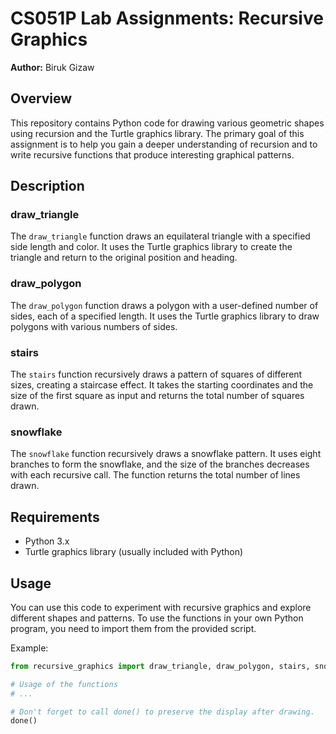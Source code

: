 # CS051P Lab Assignments: Recursive Graphics

**Author:** Biruk Gizaw

## Overview

This repository contains Python code for drawing various geometric shapes using recursion and the Turtle graphics library. The primary goal of this assignment is to help you gain a deeper understanding of recursion and to write recursive functions that produce interesting graphical patterns.

## Description

### draw_triangle
The `draw_triangle` function draws an equilateral triangle with a specified side length and color. It uses the Turtle graphics library to create the triangle and return to the original position and heading.

### draw_polygon
The `draw_polygon` function draws a polygon with a user-defined number of sides, each of a specified length. It uses the Turtle graphics library to draw polygons with various numbers of sides.

### stairs
The `stairs` function recursively draws a pattern of squares of different sizes, creating a staircase effect. It takes the starting coordinates and the size of the first square as input and returns the total number of squares drawn.

### snowflake
The `snowflake` function recursively draws a snowflake pattern. It uses eight branches to form the snowflake, and the size of the branches decreases with each recursive call. The function returns the total number of lines drawn.

## Requirements
- Python 3.x
- Turtle graphics library (usually included with Python)

## Usage

You can use this code to experiment with recursive graphics and explore different shapes and patterns. To use the functions in your own Python program, you need to import them from the provided script.

Example:

```python
from recursive_graphics import draw_triangle, draw_polygon, stairs, snowflake

# Usage of the functions
# ...

# Don't forget to call done() to preserve the display after drawing.
done()
